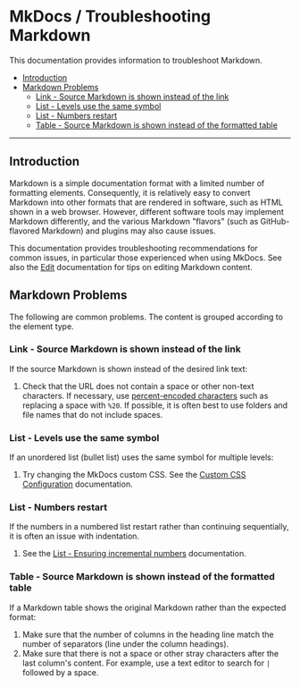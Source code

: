 # MkDocs / Troubleshooting Markdown #

This documentation provides information to troubleshoot Markdown.

* [Introduction](#introduction)
* [Markdown Problems](#markdown-problems)
    + [Link - Source Markdown is shown instead of the link](#link-source-markdown-is-shown-instead-of-the-link)
    + [List - Levels use the same symbol](#list-levels-use-the-same-symbol)
    + [List - Numbers restart](#list-numbers-restart)
    + [Table - Source Markdown is shown instead of the formatted table](#table-source-markdown-is-shown-instead-of-the-formatted-table)

-----------------

## Introduction ##

Markdown is a simple documentation format with a limited number of formatting elements.
Consequently, it is relatively easy to convert Markdown into other formats that
are rendered in software, such as HTML shown in a web browser.
However, different software tools may implement Markdown differently,
and the various Markdown "flavors" (such as GitHub-flavored Markdown) and plugins may also cause issues.

This documentation provides troubleshooting recommendations for common issues,
in particular those experienced when using MkDocs.
See also the [Edit](edit.md) documentation for tips on editing Markdown content.

## Markdown Problems ##

The following are common problems.
The content is grouped according to the element type.

### Link - Source Markdown is shown instead of the link ###

If the source Markdown is shown instead of the desired link text:

1.  Check that the URL does not contain a space or other non-text characters.
    If necessary, use
    [percent-encoded characters](https://en.wikipedia.org/wiki/Percent-encoding)
    such as replacing a space with `%20`.
    If possible, it is often best to use folders and file names that do not include spaces.

### List - Levels use the same symbol ###

If an unordered list (bullet list) uses the same symbol for multiple levels:

1.  Try changing the MkDocs custom CSS.
    See the [Custom CSS Configuration](edit.md#custom-css-configuration) documentation.

### List - Numbers restart ###

If the numbers in a numbered list restart rather than continuing sequentially,
it is often an issue with indentation.

1.  See the [List - Ensuring incremental numbers](edit.md#list-ensuring-incremental-numbers) documentation.

### Table - Source Markdown is shown instead of the formatted table ###

If a Markdown table shows the original Markdown rather than the expected format:

1.  Make sure that the number of columns in the heading line match the number of separators (line under the column headings).
2.  Make sure that there is not a space or other stray characters after the last column's content.
    For example, use a text editor to search for `|` followed by a space.
